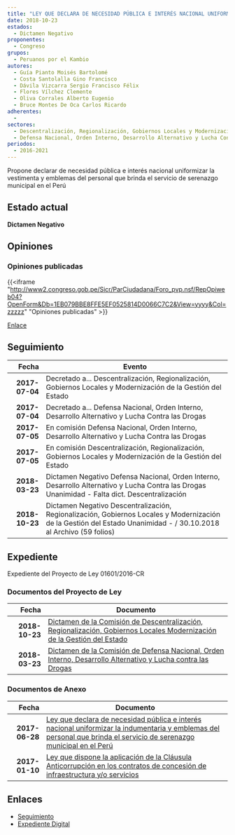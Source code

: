 ```yaml
---
title: "LEY QUE DECLARA DE NECESIDAD PÚBLICA E INTERÉS NACIONAL UNIFORMIZAR LA INDUMENTARIA Y EMBLEMAS DEL PERSONAL QUE BRINDA EL SERVICIO DE SERENAZGO MUNICIPAL EN EL PERÚ"
date: 2018-10-23
estados: 
  - Dictamen Negativo
proponentes: 
  - Congreso
grupos: 
  - Peruanos por el Kambio
autores: 
  - Guía Pianto Moisés Bartolomé
  - Costa Santolalla Gino Francisco
  - Dávila Vizcarra Sergio Francisco Félix
  - Flores Vílchez Clemente
  - Oliva Corrales Alberto Eugenio
  - Bruce Montes De Oca Carlos Ricardo
adherentes: 
  - 
sectores: 
  - Descentralización, Regionalización, Gobiernos Locales y Modernización de la Gestión del Estado
  - Defensa Nacional, Orden Interno, Desarrollo Alternativo y Lucha Contra las Drogas
periodos: 
  - 2016-2021
---
```


Propone declarar de necesidad pública e interés nacional uniformizar la vestimenta y emblemas del personal que brinda el servicio de serenazgo municipal en el Perú


## Estado actual

**Dictamen Negativo**

## Opiniones

### Opiniones publicadas

{{<iframe "http://www2.congreso.gob.pe/Sicr/ParCiudadana/Foro_pvp.nsf/RepOpiweb04?OpenForm&Db=1EB079BBE8FFE5EF0525814D0066C7C2&View=yyyy&Col=zzzzz" "Opiniones publicadas" >}}

[Enlace](http://www2.congreso.gob.pe/Sicr/ParCiudadana/Foro_pvp.nsf/RepOpiweb04?OpenForm&Db=1EB079BBE8FFE5EF0525814D0066C7C2&View=yyyy&Col=zzzzz)

## Seguimiento

| Fecha | Evento |
|------:|--------|
| **2017-07-04** | Decretado a... Descentralización, Regionalización, Gobiernos Locales y Modernización de la Gestión del Estado|
| **2017-07-04** | Decretado a... Defensa Nacional, Orden Interno, Desarrollo Alternativo y Lucha Contra las Drogas|
| **2017-07-05** | En comisión Defensa Nacional, Orden Interno, Desarrollo Alternativo y Lucha Contra las Drogas|
| **2017-07-05** | En comisión Descentralización, Regionalización, Gobiernos Locales y Modernización de la Gestión del Estado|
| **2018-03-23** | Dictamen Negativo Defensa Nacional, Orden Interno, Desarrollo Alternativo y Lucha Contra las Drogas Unanimidad - Falta dict. Descentralización|
| **2018-10-23** | Dictamen Negativo Descentralización, Regionalización, Gobiernos Locales y Modernización de la Gestión del Estado Unanimidad - / 30.10.2018 al Archivo (59 folios)|


## Expediente

Expediente del Proyecto de Ley 01601/2016-CR


### Documentos del Proyecto de Ley

| Fecha | Documento |
|------:|--------|
| **2018-10-23** | [Dictamen de la Comisión de Descentralización, Regionalización, Gobiernos Locales Modernización de la Gestión del Estado](http://www.leyes.congreso.gob.pe/Documentos/2016_2021/Dictamenes/Proyectos_de_Ley/00169DC08MAY20181023.pdf) |
| **2018-03-23** | [Dictamen de la Comisión de Defensa Nacional, Orden Interno, Desarrollo Alternativo y Lucha contra las Drogas](http://www.leyes.congreso.gob.pe/Documentos/2016_2021/Dictamenes/Proyectos_de_Ley/00169DC07MAY20180323.pdf) |

### Documentos de Anexo

| Fecha | Documento |
|------:|--------|
| **2017-06-28** | [Ley que declara de necesidad pública e interés nacional uniformizar la indumentaria y emblemas del personal que brinda el servicio de serenazgo municipal en el Perú](http://www.leyes.congreso.gob.pe/Documentos/2016_2021/Proyectos_de_Ley_y_de_Resoluciones_Legislativas/PL0160120170628.pdf) |
| **2017-01-10** | [Ley que dispone la aplicación de la Cláusula Anticorrupción en los contratos de concesión de infraestructura y/o servicios](http://www.leyes.congreso.gob.pe/Documentos/2016_2021/Proyectos_de_Ley_y_de_Resoluciones_Legislativas/PL0016920160826..pdf) |

## Enlaces 

- [Seguimiento](http://www2.congreso.gob.pe/Sicr/TraDocEstProc/CLProLey2016.nsf/f7fff46988ca05b1052578e100829cc7/7cc4d0f92db50ab60525814d006261b3?OpenDocument)
- [Expediente Digital](http://www2.congreso.gob.pehttp://www2.congreso.gob.pe/Sicr/TraDocEstProc/CLProLey2016.nsf/f7fff46988ca05b1052578e100829cc7/7cc4d0f92db50ab60525814d006261b3?OpenDocument&Click=05257FB7005EB655.eb71d0cf91d8294e05256cdf006b5706/$Body/0.1C6C)
